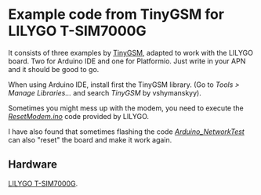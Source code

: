 # Example code from TinyGSM for LILYGO T-SIM7000G
It consists of three examples by [TinyGSM](https://github.com/vshymanskyy/TinyGSM/tree/master#getting-started), adapted to work with the LILYGO board. Two for Arduino IDE and one for Platformio.
Just write in your APN and it should be good to go.

When using Arduino IDE, install first the TinyGSM library. (Go to *Tools > Manage Libraries...* and search *TinyGSM* by vshymanskyy).

Sometimes you might mess up with the modem, you need to execute the [*ResetModem.ino*](https://github.com/Xinyuan-LilyGO/LilyGO-T-SIM7000G/tree/master/examples/Arduino_TinyGSM) code provided by LILYGO.

I have also found that sometimes flashing the code [*Arduino_NetworkTest*](https://github.com/Xinyuan-LilyGO/LilyGO-T-SIM7000G/tree/master/examples/Arduino_NetworkTest) can also "reset" the board and make it work again. 

## Hardware
[LILYGO T-SIM7000G](https://github.com/Xinyuan-LilyGO/LilyGO-T-SIM7000G).